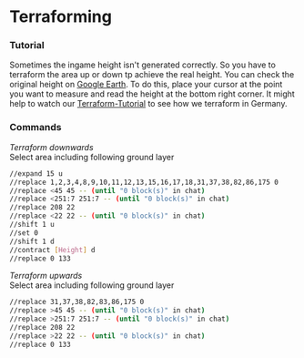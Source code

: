 # Terraforming

### Tutorial

Sometimes the ingame height isn't generated correctly. So you have to terraform the area up or down tp achieve the real height. You can check the original height on [Google Earth](https://www.google.de/intl/de/earth/index.html). To do this, place your cursor at the point you want to measure and read the height at the bottom right corner.
It might help to watch our [Terraform-Tutorial](https://www.youtube.com/watch?v=no8a_79kd1k) to see how we terraform in Germany.

### Commands

_Terraform downwards_<br/>
Select area including following ground layer
```bash
//expand 15 u
//replace 1,2,3,4,8,9,10,11,12,13,15,16,17,18,31,37,38,82,86,175 0
//replace <45 45 -- (until "0 block(s)" in chat)
//replace <251:7 251:7 -- (until "0 block(s)" in chat)
//replace 208 22
//replace <22 22 -- (until "0 block(s)" in chat)
//shift 1 u
//set 0
//shift 1 d
//contract [Height] d
//replace 0 133
```

_Terraform upwards_<br/>
Select area including following ground layer
```bash
//replace 31,37,38,82,83,86,175 0
//replace >45 45 -- (until "0 block(s)" in chat)
//replace >251:7 251:7 -- (until "0 block(s)" in chat)
//replace 208 22
//replace >22 22 -- (until "0 block(s)" in chat)
//replace 0 133
```
